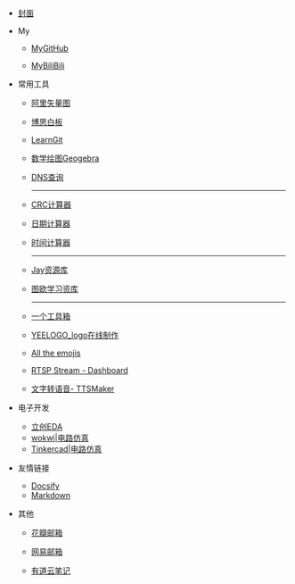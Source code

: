 <!-- _navbar.md -->

* [封面]()

* My

    * [MyGitHub](https://github.com/duxiaoChina)

    * [MyBiliBili](https://space.bilibili.com/497202087?spm_id_from=333.999.0.0)

* 常用工具
  * [阿里矢量图](https://www.iconfont.cn/)

  * [博思白板](https://boardmix.cn/)

  * [LearnGit](https://learngitbranching.js.org/?locale=zh_CN)

  * [数学绘图Geogebra](https://www.geogebra.org/classic)

  * [DNS查询](https://myssl.com/dns_check.html)

  * ---

      [CRC计算器](https://www.23bei.com/tool/8.html)

  * [日期计算器](https://uutool.cn/date-calc/)

  * [时间计算器](http://shijian.qianwanku.com/)

      ---

  * [Jay资源库](https://www.lovejay.top/)
  
  * [图欧学习资库](https://tuostudy.upnb.top/)
  
      ---
  
  * [一个工具箱](http://www.atoolbox.net/Category.php?Id=27)
  
  * [YEELOGO_logo在线制作](http://yeelogo.com/#/)
  
  * [All the emojis](https://github.com/markdown-templates/markdown-emojis)
  
  * [RTSP Stream - Dashboard](https://rtsp.stream/admin/dashboard)
  
  * [文字转语音- TTSMaker](https://ttsmaker.com/zh-cn)
  
* 电子开发
  * [立创EDA]()
  * [wokwi|电路仿真](https://wokwi.com/)
  * [Tinkercad|电路仿真](https://www.tinkercad.com/circuits)
  
* 友情链接
  * [Docsify](https://jingping-ye.github.io/docsify-docs-zh/#/)
  * [Markdown](https://markdown.com.cn/basic-syntax/)

* 其他
  * [花瓣邮箱](https://www.petalmail.com/#/)
  
  * [网易邮箱](https://mail.163.com/)
  
  * [有道云笔记](https://note.youdao.com/signIn/index.html?&callback=https://note.youdao.com/web/&from=web)
  
      

